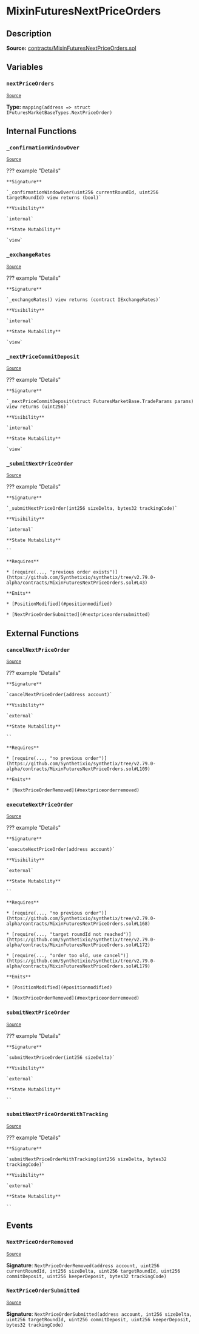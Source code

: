 # MixinFuturesNextPriceOrders

## Description

**Source:** [contracts/MixinFuturesNextPriceOrders.sol](https://github.com/Synthetixio/synthetix/tree/v2.79.0-alpha/contracts/MixinFuturesNextPriceOrders.sol)

## Variables

### `nextPriceOrders`

<sub>[Source](https://github.com/Synthetixio/synthetix/tree/v2.79.0-alpha/contracts/MixinFuturesNextPriceOrders.sol#L20)</sub>

**Type:** `mapping(address => struct IFuturesMarketBaseTypes.NextPriceOrder)`

## Internal Functions

### `_confirmationWindowOver`

<sub>[Source](https://github.com/Synthetixio/synthetix/tree/v2.79.0-alpha/contracts/MixinFuturesNextPriceOrders.sol#L232)</sub>

??? example "Details"

    **Signature**

    `_confirmationWindowOver(uint256 currentRoundId, uint256 targetRoundId) view returns (bool)`

    **Visibility**

    `internal`

    **State Mutability**

    `view`

### `_exchangeRates`

<sub>[Source](https://github.com/Synthetixio/synthetix/tree/v2.79.0-alpha/contracts/MixinFuturesNextPriceOrders.sol#L238)</sub>

??? example "Details"

    **Signature**

    `_exchangeRates() view returns (contract IExchangeRates)`

    **Visibility**

    `internal`

    **State Mutability**

    `view`

### `_nextPriceCommitDeposit`

<sub>[Source](https://github.com/Synthetixio/synthetix/tree/v2.79.0-alpha/contracts/MixinFuturesNextPriceOrders.sol#L243)</sub>

??? example "Details"

    **Signature**

    `_nextPriceCommitDeposit(struct FuturesMarketBase.TradeParams params) view returns (uint256)`

    **Visibility**

    `internal`

    **State Mutability**

    `view`

### `_submitNextPriceOrder`

<sub>[Source](https://github.com/Synthetixio/synthetix/tree/v2.79.0-alpha/contracts/MixinFuturesNextPriceOrders.sol#L41)</sub>

??? example "Details"

    **Signature**

    `_submitNextPriceOrder(int256 sizeDelta, bytes32 trackingCode)`

    **Visibility**

    `internal`

    **State Mutability**

    ``

    **Requires**

    * [require(..., "previous order exists")](https://github.com/Synthetixio/synthetix/tree/v2.79.0-alpha/contracts/MixinFuturesNextPriceOrders.sol#L43)

    **Emits**

    * [PositionModified](#positionmodified)

    * [NextPriceOrderSubmitted](#nextpriceordersubmitted)

## External Functions

### `cancelNextPriceOrder`

<sub>[Source](https://github.com/Synthetixio/synthetix/tree/v2.79.0-alpha/contracts/MixinFuturesNextPriceOrders.sol#L105)</sub>

??? example "Details"

    **Signature**

    `cancelNextPriceOrder(address account)`

    **Visibility**

    `external`

    **State Mutability**

    ``

    **Requires**

    * [require(..., "no previous order")](https://github.com/Synthetixio/synthetix/tree/v2.79.0-alpha/contracts/MixinFuturesNextPriceOrders.sol#L109)

    **Emits**

    * [NextPriceOrderRemoved](#nextpriceorderremoved)

### `executeNextPriceOrder`

<sub>[Source](https://github.com/Synthetixio/synthetix/tree/v2.79.0-alpha/contracts/MixinFuturesNextPriceOrders.sol#L164)</sub>

??? example "Details"

    **Signature**

    `executeNextPriceOrder(address account)`

    **Visibility**

    `external`

    **State Mutability**

    ``

    **Requires**

    * [require(..., "no previous order")](https://github.com/Synthetixio/synthetix/tree/v2.79.0-alpha/contracts/MixinFuturesNextPriceOrders.sol#L168)

    * [require(..., "target roundId not reached")](https://github.com/Synthetixio/synthetix/tree/v2.79.0-alpha/contracts/MixinFuturesNextPriceOrders.sol#L172)

    * [require(..., "order too old, use cancel")](https://github.com/Synthetixio/synthetix/tree/v2.79.0-alpha/contracts/MixinFuturesNextPriceOrders.sol#L179)

    **Emits**

    * [PositionModified](#positionmodified)

    * [NextPriceOrderRemoved](#nextpriceorderremoved)

### `submitNextPriceOrder`

<sub>[Source](https://github.com/Synthetixio/synthetix/tree/v2.79.0-alpha/contracts/MixinFuturesNextPriceOrders.sol#L31)</sub>

??? example "Details"

    **Signature**

    `submitNextPriceOrder(int256 sizeDelta)`

    **Visibility**

    `external`

    **State Mutability**

    ``

### `submitNextPriceOrderWithTracking`

<sub>[Source](https://github.com/Synthetixio/synthetix/tree/v2.79.0-alpha/contracts/MixinFuturesNextPriceOrders.sol#L37)</sub>

??? example "Details"

    **Signature**

    `submitNextPriceOrderWithTracking(int256 sizeDelta, bytes32 trackingCode)`

    **Visibility**

    `external`

    **State Mutability**

    ``

## Events

### `NextPriceOrderRemoved`

<sub>[Source](https://github.com/Synthetixio/synthetix/tree/v2.79.0-alpha/contracts/MixinFuturesNextPriceOrders.sol#L265)</sub>

**Signature**: `NextPriceOrderRemoved(address account, uint256 currentRoundId, int256 sizeDelta, uint256 targetRoundId, uint256 commitDeposit, uint256 keeperDeposit, bytes32 trackingCode)`

### `NextPriceOrderSubmitted`

<sub>[Source](https://github.com/Synthetixio/synthetix/tree/v2.79.0-alpha/contracts/MixinFuturesNextPriceOrders.sol#L256)</sub>

**Signature**: `NextPriceOrderSubmitted(address account, int256 sizeDelta, uint256 targetRoundId, uint256 commitDeposit, uint256 keeperDeposit, bytes32 trackingCode)`
